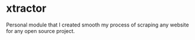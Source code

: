 # xtractor
Personal module that I created smooth my process of scraping any website for any open source project.
